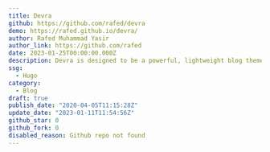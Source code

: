 ```yaml
---
title: Devra
github: https://github.com/rafed/devra
demo: https://rafed.github.io/devra/
author: Rafed Muhammad Yasir
author_link: https://github.com/rafed
date: 2023-01-25T00:00:00.000Z
description: Devra is designed to be a powerful, lightweight blog theme for Hugo.
ssg:
  - Hugo
category:
  - Blog
draft: true
publish_date: "2020-04-05T11:15:28Z"
update_date: "2023-01-11T11:54:56Z"
github_star: 0
github_fork: 0
disabled_reason: Github repo not found
---
```

